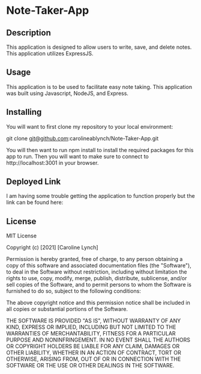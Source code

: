 # Note-Taker-App

## Description 

This application is designed to allow users to write, save, and delete notes. This application utilizes ExpressJS. 

## Usage 

This application is to be used to facilitate easy note taking. This application was built using Javascript, NodeJS, and Express. 

## Installing 

You will want to first clone my repository to your local environment: 

git clone git@github.com:carolineablynch/Note-Taker-App.git 

You will then want to run npm install to install the required packages for this app to run. Then you will want to make sure to connect to http://localhost:3001 in your browser. 

## Deployed Link 

I am having some trouble getting the application to function properly but the link can be found here: 

## License 

MIT License

Copyright (c) [2021] [Caroline Lynch]

Permission is hereby granted, free of charge, to any person obtaining a copy
of this software and associated documentation files (the "Software"), to deal
in the Software without restriction, including without limitation the rights
to use, copy, modify, merge, publish, distribute, sublicense, and/or sell
copies of the Software, and to permit persons to whom the Software is
furnished to do so, subject to the following conditions:

The above copyright notice and this permission notice shall be included in all
copies or substantial portions of the Software.

THE SOFTWARE IS PROVIDED "AS IS", WITHOUT WARRANTY OF ANY KIND, EXPRESS OR
IMPLIED, INCLUDING BUT NOT LIMITED TO THE WARRANTIES OF MERCHANTABILITY,
FITNESS FOR A PARTICULAR PURPOSE AND NONINFRINGEMENT. IN NO EVENT SHALL THE
AUTHORS OR COPYRIGHT HOLDERS BE LIABLE FOR ANY CLAIM, DAMAGES OR OTHER
LIABILITY, WHETHER IN AN ACTION OF CONTRACT, TORT OR OTHERWISE, ARISING FROM,
OUT OF OR IN CONNECTION WITH THE SOFTWARE OR THE USE OR OTHER DEALINGS IN THE
SOFTWARE.
